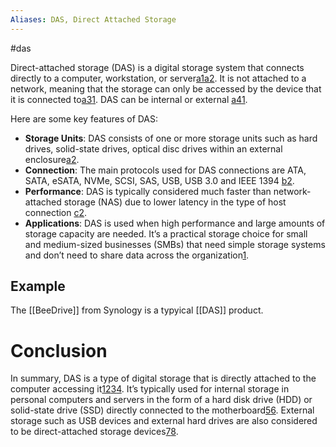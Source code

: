```yaml
---
Aliases: DAS, Direct Attached Storage
---
```

#das 

Direct-attached storage (DAS) is a digital storage system that connects directly to a computer, workstation, or server[a1](https://www.purestorage.com/knowledge/what-is-direct-attached-storage.html)[a2](https://www.purestorage.com/knowledge/what-is-direct-attached-storage.html). It is not attached to a network, meaning that the storage can only be accessed by the device that it is connected to[a3](https://www.purestorage.com/knowledge/what-is-direct-attached-storage.html)[1](https://www.purestorage.com/knowledge/what-is-direct-attached-storage.html). DAS can be internal or external [a4](https://www.purestorage.com/knowledge/what-is-direct-attached-storage.html)[1](https://www.purestorage.com/knowledge/what-is-direct-attached-storage.html).

Here are some key features of DAS:

- **Storage Units**: DAS consists of one or more storage units such as hard drives, solid-state drives, optical disc drives within an external enclosure[a](https://en.wikipedia.org/wiki/Direct-attached_storage)[2](https://en.wikipedia.org/wiki/Direct-attached_storage).
- **Connection**: The main protocols used for DAS connections are ATA, SATA, eSATA, NVMe, SCSI, SAS, USB, USB 3.0 and IEEE 1394 [b](https://en.wikipedia.org/wiki/Direct-attached_storage)[2](https://en.wikipedia.org/wiki/Direct-attached_storage).
- **Performance**: DAS is typically considered much faster than network-attached storage (NAS) due to lower latency in the type of host connection [c](https://en.wikipedia.org/wiki/Direct-attached_storage)[2](https://en.wikipedia.org/wiki/Direct-attached_storage).
- **Applications**: DAS is used when high performance and large amounts of storage capacity are needed. It’s a practical storage choice for small and medium-sized businesses (SMBs) that need simple storage systems and don’t need to share data across the organization[1](https://www.purestorage.com/knowledge/what-is-direct-attached-storage.html).
## Example
The [[BeeDrive]] from Synology is a typyical [[DAS]] product.

# Conclusion
In summary, DAS is a type of digital storage that is directly attached to the computer accessing it[1](https://en.wikipedia.org/wiki/Direct-attached_storage)[2](https://en.wikipedia.org/wiki/Direct-attached_storage)[3](https://www.purestorage.com/knowledge/what-is-direct-attached-storage.html)[4](https://www.webopedia.com/definitions/direct-attached-storage/). It’s typically used for internal storage in personal computers and servers in the form of a hard disk drive (HDD) or solid-state drive (SSD) directly connected to the motherboard[5](https://www.purestorage.com/knowledge/what-is-direct-attached-storage.html)[6](https://www.purestorage.com/knowledge/what-is-direct-attached-storage.html). External storage such as USB devices and external hard drives are also considered to be direct-attached storage devices[7](https://www.purestorage.com/knowledge/what-is-direct-attached-storage.html)[8](https://www.purestorage.com/knowledge/what-is-direct-attached-storage.html).